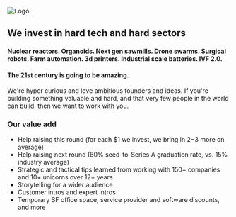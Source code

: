 <meta name="twitter:card" content="summary_large_image" />
<meta name="twitter:site" content="@humbavc" />
<meta name="twitter:image" content="https://humbaventures.com/twitter_card.png" />

<a href="#top"></a>
![Logo](../humba_logo.png)

## We invest in hard tech and hard sectors

#### Nuclear reactors. Organoids. Next gen sawmills. Drone swarms. Surgical robots. Farm automation. 3d printers. Industrial scale batteries. IVF 2.0.

#### **The 21st century is going to be amazing.**

We're hyper curious and love ambitious founders and ideas. If you're building something valuable and hard, and that very few people in the world can build, then we want to work with you.

### Our value add 
* Help raising this round (for each $1 we invest, we bring in $2-$3 more on average)
* Help raising next round (60% seed-to-Series A graduation rate, vs. 15% industry average)
* Strategic and tactical tips learned from working with 150+ companies and 10+ unicorns over 12+ years
* Storytelling for a wider audience
* Customer intros and expert intros
* Temporary SF office space, service provider and software discounts, and more
